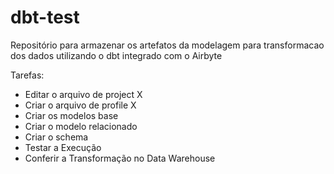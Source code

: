 # dbt-test
Repositório para armazenar os artefatos da modelagem para transformacao dos dados utilizando o dbt integrado com o Airbyte

Tarefas:

- Editar o arquivo de project X
- Criar o arquivo de profile X
- Criar os modelos base
- Criar o modelo relacionado
- Criar o schema
- Testar a Execução
- Conferir a Transformação no Data Warehouse